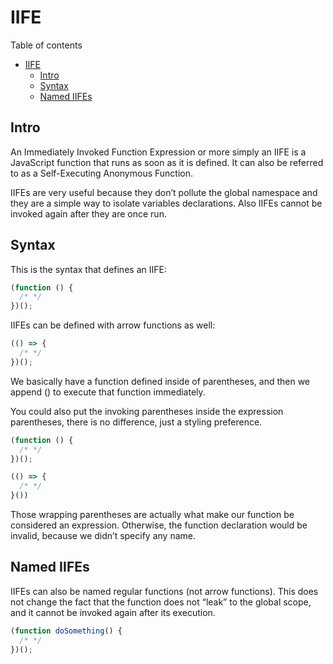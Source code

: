 # IIFE

Table of contents

- [IIFE](#iife)
  - [Intro](#intro)
  - [Syntax](#syntax)
  - [Named IIFEs](#named-iifes)

## Intro

An Immediately Invoked Function Expression or more simply an IIFE is a JavaScript function that runs as soon as it is defined. It can also be referred to as a Self-Executing Anonymous Function.

IIFEs are very useful because they don’t pollute the global namespace and they are a simple way to isolate variables declarations. Also IIFEs cannot be invoked again after they are once run.

## Syntax

This is the syntax that defines an IIFE:

```javascript
(function () {
  /* */
})();
```

IIFEs can be defined with arrow functions as well:

```javascript
(() => {
  /* */
})();
```

We basically have a function defined inside of parentheses, and then we append () to execute that function immediately.

You could also put the invoking parentheses inside the expression parentheses, there is no difference, just a styling preference.

```javascript
(function () {
  /* */
})();
```

```javascript
(() => {
  /* */
}())
```

Those wrapping parentheses are actually what make our function be considered an expression. Otherwise, the function declaration would be invalid, because we didn’t specify any name.

## Named IIFEs

IIFEs can also be named regular functions (not arrow functions). This does not change the fact that the function does not “leak” to the global scope, and it cannot be invoked again after its execution.

```javascript
(function doSomething() {
  /* */
})();
```
